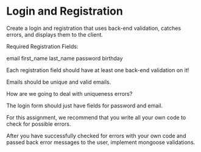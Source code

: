 # Login and Registration

Create a login and registration that uses back-end validation, catches errors, and displays them to the client.

Required Registration Fields:

email
first_name
last_name
password
birthday

Each registration field should have at least one back-end validation on it!

Emails should be unique and valid emails.

How are we going to deal with uniqueness errors?

The login form should just have fields for password and email.

For this assignment, we recommend that you write all your own code to check for possible errors.

After you have successfully checked for errors with your own code and passed back error messages to the user, implement mongoose validations.
